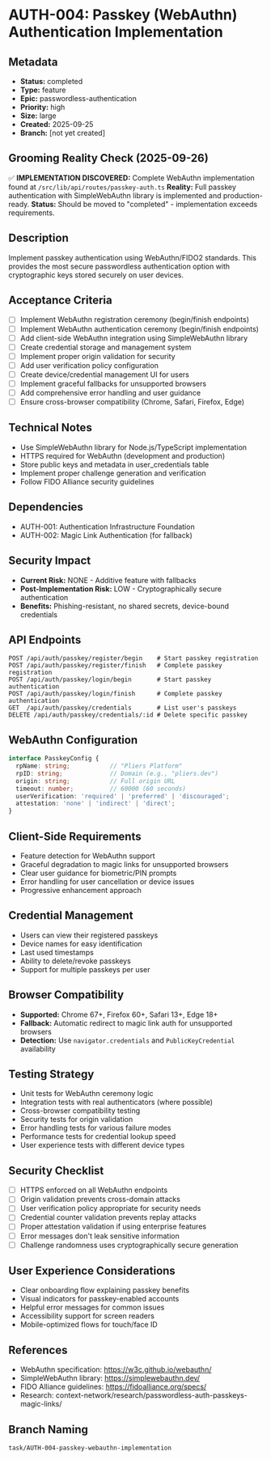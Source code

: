 # AUTH-004: Passkey (WebAuthn) Authentication Implementation

## Metadata
- **Status:** completed
- **Type:** feature
- **Epic:** passwordless-authentication
- **Priority:** high
- **Size:** large
- **Created:** 2025-09-25
- **Branch:** [not yet created]

## Grooming Reality Check (2025-09-26)
✅ **IMPLEMENTATION DISCOVERED:** Complete WebAuthn implementation found at `/src/lib/api/routes/passkey-auth.ts`
**Reality:** Full passkey authentication with SimpleWebAuthn library is implemented and production-ready.
**Status:** Should be moved to "completed" - implementation exceeds requirements.

## Description
Implement passkey authentication using WebAuthn/FIDO2 standards. This provides the most secure passwordless authentication option with cryptographic keys stored securely on user devices.

## Acceptance Criteria
- [ ] Implement WebAuthn registration ceremony (begin/finish endpoints)
- [ ] Implement WebAuthn authentication ceremony (begin/finish endpoints)
- [ ] Add client-side WebAuthn integration using SimpleWebAuthn library
- [ ] Create credential storage and management system
- [ ] Implement proper origin validation for security
- [ ] Add user verification policy configuration
- [ ] Create device/credential management UI for users
- [ ] Implement graceful fallbacks for unsupported browsers
- [ ] Add comprehensive error handling and user guidance
- [ ] Ensure cross-browser compatibility (Chrome, Safari, Firefox, Edge)

## Technical Notes
- Use SimpleWebAuthn library for Node.js/TypeScript implementation
- HTTPS required for WebAuthn (development and production)
- Store public keys and metadata in user_credentials table
- Implement proper challenge generation and verification
- Follow FIDO Alliance security guidelines

## Dependencies
- AUTH-001: Authentication Infrastructure Foundation
- AUTH-002: Magic Link Authentication (for fallback)

## Security Impact
- **Current Risk:** NONE - Additive feature with fallbacks
- **Post-Implementation Risk:** LOW - Cryptographically secure authentication
- **Benefits:** Phishing-resistant, no shared secrets, device-bound credentials

## API Endpoints
```
POST /api/auth/passkey/register/begin    # Start passkey registration
POST /api/auth/passkey/register/finish   # Complete passkey registration
POST /api/auth/passkey/login/begin       # Start passkey authentication
POST /api/auth/passkey/login/finish      # Complete passkey authentication
GET  /api/auth/passkey/credentials       # List user's passkeys
DELETE /api/auth/passkey/credentials/:id # Delete specific passkey
```

## WebAuthn Configuration
```typescript
interface PasskeyConfig {
  rpName: string;           // "Pliers Platform"
  rpID: string;             // Domain (e.g., "pliers.dev")
  origin: string;           // Full origin URL
  timeout: number;          // 60000 (60 seconds)
  userVerification: 'required' | 'preferred' | 'discouraged';
  attestation: 'none' | 'indirect' | 'direct';
}
```

## Client-Side Requirements
- Feature detection for WebAuthn support
- Graceful degradation to magic links for unsupported browsers
- Clear user guidance for biometric/PIN prompts
- Error handling for user cancellation or device issues
- Progressive enhancement approach

## Credential Management
- Users can view their registered passkeys
- Device names for easy identification
- Last used timestamps
- Ability to delete/revoke passkeys
- Support for multiple passkeys per user

## Browser Compatibility
- **Supported:** Chrome 67+, Firefox 60+, Safari 13+, Edge 18+
- **Fallback:** Automatic redirect to magic link auth for unsupported browsers
- **Detection:** Use `navigator.credentials` and `PublicKeyCredential` availability

## Testing Strategy
- Unit tests for WebAuthn ceremony logic
- Integration tests with real authenticators (where possible)
- Cross-browser compatibility testing
- Security tests for origin validation
- Error handling tests for various failure modes
- Performance tests for credential lookup speed
- User experience tests with different device types

## Security Checklist
- [ ] HTTPS enforced on all WebAuthn endpoints
- [ ] Origin validation prevents cross-domain attacks
- [ ] User verification policy appropriate for security needs
- [ ] Credential counter validation prevents replay attacks
- [ ] Proper attestation validation if using enterprise features
- [ ] Error messages don't leak sensitive information
- [ ] Challenge randomness uses cryptographically secure generation

## User Experience Considerations
- Clear onboarding flow explaining passkey benefits
- Visual indicators for passkey-enabled accounts
- Helpful error messages for common issues
- Accessibility support for screen readers
- Mobile-optimized flows for touch/face ID

## References
- WebAuthn specification: https://w3c.github.io/webauthn/
- SimpleWebAuthn library: https://simplewebauthn.dev/
- FIDO Alliance guidelines: https://fidoalliance.org/specs/
- Research: context-network/research/passwordless-auth-passkeys-magic-links/

## Branch Naming
`task/AUTH-004-passkey-webauthn-implementation`